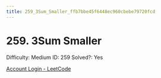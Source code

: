 ```yaml
---
title: 259_3Sum_Smaller_ffb7bbe45f6448ec960cbebe79720fcd
---
```


# 259. 3Sum Smaller

Difficulty: Medium
ID: 259
Solved?: Yes

[Account Login - LeetCode](https://leetcode.com/problems/3sum-smaller)
